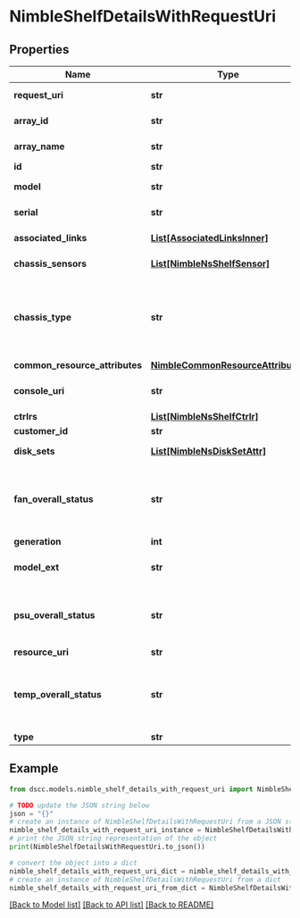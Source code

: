 # NimbleShelfDetailsWithRequestUri


## Properties

Name | Type | Description | Notes
------------ | ------------- | ------------- | -------------
**request_uri** | **str** | requestUri for detailed shelf object | [optional] 
**array_id** | **str** | ID of array the shelf belongs to. | [optional] 
**array_name** | **str** | Name of array the shelf belongs to. | [optional] 
**id** | **str** | Identifier of the shelf. | [optional] 
**model** | **str** | Model of the shelf or head unit. | [optional] 
**serial** | **str** | The serial number of the chassis. | [optional] 
**associated_links** | [**List[AssociatedLinksInner]**](AssociatedLinksInner.md) | Associated Links Details | [optional] 
**chassis_sensors** | [**List[NimbleNsShelfSensor]**](NimbleNsShelfSensor.md) | List of chassis sensor readings. | [optional] 
**chassis_type** | **str** | Chassis type. Possible values: &#39;chassis_unknown&#39;, &#39;chassis_3u16&#39;, &#39;chassis_4u24&#39;, &#39;chassis_nmbl_2u12&#39;, &#39;chassis_nmbl_4u24&#39; | [optional] 
**common_resource_attributes** | [**NimbleCommonResourceAttributes**](NimbleCommonResourceAttributes.md) |  | [optional] 
**console_uri** | **str** | consoleUri for detailed storage object | [optional] 
**ctrlrs** | [**List[NimbleNsShelfCtrlr]**](NimbleNsShelfCtrlr.md) | List of ctrlr info. | [optional] 
**customer_id** | **str** | customerId | [optional] 
**disk_sets** | [**List[NimbleNsDiskSetAttr]**](NimbleNsDiskSetAttr.md) | Attributes for the disk sets in this shelf. | [optional] 
**fan_overall_status** | **str** | The overall status for the fans on both controllers. Possible values: &#39;OK&#39;, &#39;Alerted&#39;, &#39;Failed&#39;, &#39;Missing&#39;. | [optional] 
**generation** | **int** | generation | [optional] 
**model_ext** | **str** | Extended model of the shelf or head unit. | [optional] 
**psu_overall_status** | **str** | The overall status for the PSUs. Possible values: &#39;OK&#39;, &#39;Alerted&#39;, &#39;Failed&#39;, &#39;Missing&#39;. | [optional] 
**resource_uri** | **str** | Link to the object URI | [optional] 
**temp_overall_status** | **str** | The overall status for the temperature on both controllers. Possible values: &#39;OK&#39;, &#39;Alerted&#39;, &#39;Failed&#39;, &#39;Missing&#39;. | [optional] 
**type** | **str** | type | [optional] 

## Example

```python
from dscc.models.nimble_shelf_details_with_request_uri import NimbleShelfDetailsWithRequestUri

# TODO update the JSON string below
json = "{}"
# create an instance of NimbleShelfDetailsWithRequestUri from a JSON string
nimble_shelf_details_with_request_uri_instance = NimbleShelfDetailsWithRequestUri.from_json(json)
# print the JSON string representation of the object
print(NimbleShelfDetailsWithRequestUri.to_json())

# convert the object into a dict
nimble_shelf_details_with_request_uri_dict = nimble_shelf_details_with_request_uri_instance.to_dict()
# create an instance of NimbleShelfDetailsWithRequestUri from a dict
nimble_shelf_details_with_request_uri_from_dict = NimbleShelfDetailsWithRequestUri.from_dict(nimble_shelf_details_with_request_uri_dict)
```
[[Back to Model list]](../README.md#documentation-for-models) [[Back to API list]](../README.md#documentation-for-api-endpoints) [[Back to README]](../README.md)


